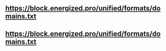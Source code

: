 ## https://block.energized.pro/unified/formats/domains.txt
## https://block.energized.pro/unified/formats/domains.txt
